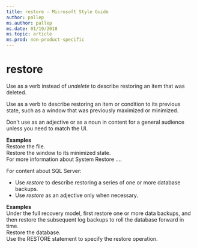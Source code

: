 ```yaml
---
title: restore - Microsoft Style Guide
author: pallep
ms.author: pallep
ms.date: 01/19/2018
ms.topic: article
ms.prod: non-product-specific
---
```


# restore

Use as a verb instead of *undelete* to describe restoring an item that was deleted. 

Use as a verb to describe restoring an item or condition to its previous
state, such as a window that was previously maximized or minimized.

Don't use as an adjective or as a noun in content for a general audience unless you need to match the UI.

**Examples**  
Restore the file.  
Restore the window to its minimized state.  
For more information about System Restore ....  

For content about SQL Server:

  - Use *restore* to describe restoring a series of one or more database backups. 
  - Use *restore* as an adjective only when necessary.

**Examples**  
Under the full recovery model, first restore one or more data backups, and
then restore the subsequent log backups to roll the database forward in
time.  
Restore the database.  
Use the RESTORE statement to specify the restore operation.  
